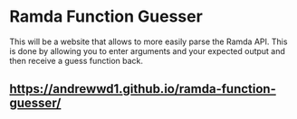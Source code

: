 # Ramda Function Guesser

This will be a website that allows to more easily parse the Ramda API. This is done by allowing you to enter arguments and your expected output and then
receive a guess function back.

## <https://andrewwd1.github.io/ramda-function-guesser/>
